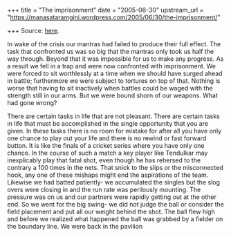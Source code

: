 +++
title = "The imprisonment"
date = "2005-06-30"
upstream_url = "https://manasataramgini.wordpress.com/2005/06/30/the-imprisonment/"

+++
Source: [here](https://manasataramgini.wordpress.com/2005/06/30/the-imprisonment/).

In wake of the crisis our mantras had failed to produce their full
effect. The task that confronted us was so big that the mantras only
took us half the way through. Beyond that it was impossible for us to
make any progress. As a result we fell in a trap and were now confronted
with imprisonment. We were forced to sit worthlessly at a time when we
should have surged ahead in battle; furthermore we were subject to
tortures on top of that. Nothing is worse that having to sit inactively
when battles could be waged with the strength still in our arms. But we
were bound shorn of our weapons. What had gone wrong?

There are certain tasks in life that are not pleasant. There are certain
tasks in life that must be accomplished in the single opportunity that
you are given. In these tasks there is no room for mistake for after all
you have only one chance to play out your life and there is no rewind or
fast forward button. It is like the finals of a cricket series where you
have only one chance. In the course of such a match a key player like
Tendulkar may inexplicably play that fatal shot, even though he has
rehersed to the contrary a 100 times in the nets. That snick to the
slips or the misconnected hook, any one of these mishaps might end the
aspirations of the team. Likewise we had batted patiently- we
accumulated the singles but the slog overs were closing in and the run
rate was perilously mounting. The pressure was on us and our partners
were rapidly getting out at the other end. So we went for the big swing-
we did not judge the ball or consider the field placement and put all
our weight behind the shot. The ball flew high and before we realized
what happened the ball was grabbed by a fielder on the boundary line. We
were back in the pavilion


